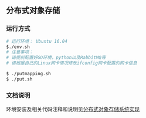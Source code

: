## 分布式对象存储

### 运行方式

```bash
# 运行环境： Ubuntu 16.04
$./env.sh
# 注意事项： 
# 请提前配置好GO环境，python以及RabbitMQ等
# 请根据自己的Linux网卡情况修改ifconfig网卡配置的网卡信息

$ ./putmapping.sh
$ ./put.sh
```

### 文档说明

环境安装及相关代码注释和说明见[分布式对象存储系统实现](https://dongshifu.github.io/categories/%E5%88%86%E5%B8%83%E5%BC%8F%E5%AF%B9%E8%B1%A1%E5%AD%98%E5%82%A8/)

